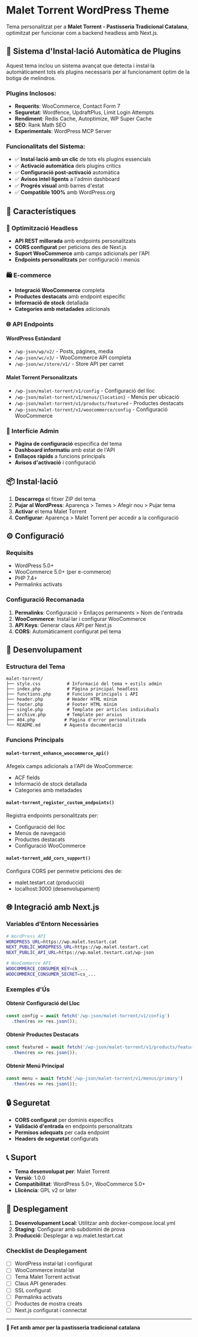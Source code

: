 # Malet Torrent WordPress Theme

Tema personalitzat per a **Malet Torrent - Pastisseria Tradicional Catalana**, optimitzat per funcionar com a backend headless amb Next.js.

## 🔌 Sistema d'Instal·lació Automàtica de Plugins

Aquest tema inclou un sistema avançat que detecta i instal·la automàticament tots els plugins necessaris per al funcionament òptim de la botiga de melindros.

### Plugins Inclosos:
- **Requerits**: WooCommerce, Contact Form 7
- **Seguretat**: Wordfence, UpdraftPlus, Limit Login Attempts
- **Rendiment**: Redis Cache, Autoptimize, WP Super Cache
- **SEO**: Rank Math SEO
- **Experimentals**: WordPress MCP Server

### Funcionalitats del Sistema:
- ✅ **Instal·lació amb un clic** de tots els plugins essencials
- ✅ **Activació automàtica** dels plugins crítics
- ✅ **Configuració post-activació** automàtica
- ✅ **Avisos intel·ligents** a l'admin dashboard
- ✅ **Progrés visual** amb barres d'estat
- ✅ **Compatible 100%** amb WordPress.org

## 🎯 Característiques

### 🚀 Optimització Headless
- **API REST millorada** amb endpoints personalitzats
- **CORS configurat** per peticions des de Next.js
- **Suport WooCommerce** amb camps adicionals per l'API
- **Endpoints personalitzats** per configuració i menús

### 🛍️ E-commerce
- **Integració WooCommerce** completa
- **Productes destacats** amb endpoint específic
- **Informació de stock** detallada
- **Categories amb metadades** adicionals

### 🌐 API Endpoints

#### WordPress Estàndard
- `/wp-json/wp/v2/` - Posts, pàgines, media
- `/wp-json/wc/v3/` - WooCommerce API completa
- `/wp-json/wc/store/v1/` - Store API per carret

#### Malet Torrent Personalitzats
- `/wp-json/malet-torrent/v1/config` - Configuració del lloc
- `/wp-json/malet-torrent/v1/menus/{location}` - Menús per ubicació
- `/wp-json/malet-torrent/v1/products/featured` - Productes destacats
- `/wp-json/malet-torrent/v1/woocommerce/config` - Configuració WooCommerce

### 🎨 Interfície Admin
- **Pàgina de configuració** específica del tema
- **Dashboard informatiu** amb estat de l'API
- **Enllaços ràpids** a funcions principals
- **Avisos d'activació** i configuració

## 📦 Instal·lació

1. **Descarrega** el fitxer ZIP del tema
2. **Pujar al WordPress**: Aparença > Temes > Afegir nou > Pujar tema
3. **Activar** el tema Malet Torrent
4. **Configurar**: Aparença > Malet Torrent per accedir a la configuració

## ⚙️ Configuració

### Requisits
- WordPress 5.0+
- WooCommerce 5.0+ (per e-commerce)
- PHP 7.4+
- Permalinks activats

### Configuració Recomanada
1. **Permalinks**: Configuració > Enllaços permanents > Nom de l'entrada
2. **WooCommerce**: Instal·lar i configurar WooCommerce
3. **API Keys**: Generar claus API per Next.js
4. **CORS**: Automàticament configurat pel tema

## 🔧 Desenvolupament

### Estructura del Tema
```
malet-torrent/
├── style.css          # Informació del tema + estils admin
├── index.php          # Pàgina principal headless
├── functions.php      # Funcions principals i API
├── header.php         # Header HTML mínim
├── footer.php         # Footer HTML mínim
├── single.php         # Template per articles individuals
├── archive.php        # Template per arxius
├── 404.php           # Pàgina d'error personalitzada
└── README.md         # Aquesta documentació
```

### Funcions Principals

#### `malet-torrent_enhance_woocommerce_api()`
Afegeix camps adicionals a l'API de WooCommerce:
- ACF fields
- Informació de stock detallada
- Categories amb metadades

#### `malet-torrent_register_custom_endpoints()`
Registra endpoints personalitzats per:
- Configuració del lloc
- Menús de navegació
- Productes destacats
- Configuració WooCommerce

#### `malet-torrent_add_cors_support()`
Configura CORS per permetre peticions des de:
- malet.testart.cat (producció)
- localhost:3000 (desenvolupament)

## 🌐 Integració amb Next.js

### Variables d'Entorn Necessàries
```bash
# WordPress API
WORDPRESS_URL=https://wp.malet.testart.cat
NEXT_PUBLIC_WORDPRESS_URL=https://wp.malet.testart.cat
NEXT_PUBLIC_API_URL=https://wp.malet.testart.cat/wp-json

# WooCommerce API
WOOCOMMERCE_CONSUMER_KEY=ck_...
WOOCOMMERCE_CONSUMER_SECRET=cs_...
```

### Exemples d'Ús

#### Obtenir Configuració del Lloc
```javascript
const config = await fetch('/wp-json/malet-torrent/v1/config')
  .then(res => res.json());
```

#### Obtenir Productes Destacats
```javascript
const featured = await fetch('/wp-json/malet-torrent/v1/products/featured?per_page=8')
  .then(res => res.json());
```

#### Obtenir Menú Principal
```javascript
const menu = await fetch('/wp-json/malet-torrent/v1/menus/primary')
  .then(res => res.json());
```

## 🔒 Seguretat

- **CORS configurat** per dominis específics
- **Validació d'entrada** en endpoints personalitzats
- **Permisos adequats** per cada endpoint
- **Headers de seguretat** configurats

## 📞 Suport

- **Tema desenvolupat per**: Malet Torrent
- **Versió**: 1.0.0
- **Compatibilitat**: WordPress 5.0+, WooCommerce 5.0+
- **Llicència**: GPL v2 or later

## 🚀 Desplegament

1. **Desenvolupament Local**: Utilitzar amb docker-compose.local.yml
2. **Staging**: Configurar amb subdomini de prova
3. **Producció**: Desplegar a wp.malet.testart.cat

### Checklist de Desplegament
- [ ] WordPress instal·lat i configurat
- [ ] WooCommerce instal·lat
- [ ] Tema Malet Torrent activat
- [ ] Claus API generades
- [ ] SSL configurat
- [ ] Permalinks activats
- [ ] Productes de mostra creats
- [ ] Next.js configurat i connectat

---

**🥨 Fet amb amor per la pastisseria tradicional catalana**